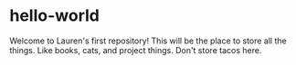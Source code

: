 # hello-world

Welcome to Lauren's first repository! This will be the place to store all the things. Like books, cats, and project things. Don't store tacos here. 
